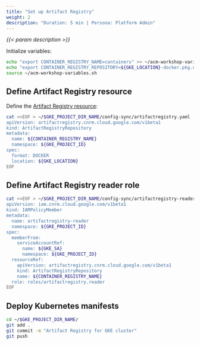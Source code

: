 ```yaml
---
title: "Set up Artifact Registry"
weight: 2
description: "Duration: 5 min | Persona: Platform Admin"
---
```

_{{< param description >}}_

Initialize variables:
```Bash
echo "export CONTAINER_REGISTRY_NAME=containers" >> ~/acm-workshop-variables.sh
echo "export CONTAINER_REGISTRY_REPOSITORY=${GKE_LOCATION}-docker.pkg.dev/${GKE_PROJECT_ID}/${CONTAINER_REGISTRY_NAME}" >> ~/acm-workshop-variables.sh
source ~/acm-workshop-variables.sh
```

## Define Artifact Registry resource

Define the [Artifact Registry resource](https://cloud.google.com/config-connector/docs/reference/resource-docs/artifactregistry/artifactregistryrepository):
```Bash
cat <<EOF > ~/$GKE_PROJECT_DIR_NAME/config-sync/artifactregistry.yaml
apiVersion: artifactregistry.cnrm.cloud.google.com/v1beta1
kind: ArtifactRegistryRepository
metadata:
  name: ${CONTAINER_REGISTRY_NAME}
  namespace: ${GKE_PROJECT_ID}
spec:
  format: DOCKER
  location: ${GKE_LOCATION}
EOF
```

## Define Artifact Registry reader role

```Bash
cat <<EOF > ~/$GKE_PROJECT_DIR_NAME/config-sync/artifactregistry-reader.yaml
apiVersion: iam.cnrm.cloud.google.com/v1beta1
kind: IAMPolicyMember
metadata:
  name: artifactregistry-reader
  namespace: ${GKE_PROJECT_ID}
spec:
  memberFrom:
    serviceAccountRef:
      name: ${GKE_SA}
      namespace: ${GKE_PROJECT_ID}
  resourceRef:
    apiVersion: artifactregistry.cnrm.cloud.google.com/v1beta1
    kind: ArtifactRegistryRepository
    name: ${CONTAINER_REGISTRY_NAME}
  role: roles/artifactregistry.reader
EOF
```

## Deploy Kubernetes manifests

```Bash
cd ~/$GKE_PROJECT_DIR_NAME/
git add .
git commit -m "Artifact Registry for GKE cluster"
git push
```
